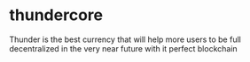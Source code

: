 # thundercore
Thunder is the best currency that will help more users to be full decentralized in the very near future with it perfect blockchain
